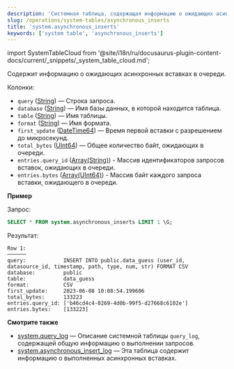 ```yaml
---
description: 'Системная таблица, содержащая информацию о ожидающих асинхронных вставках в очереди.'
slug: /operations/system-tables/asynchronous_inserts
title: 'system.asynchronous_inserts'
keywords: ['system table', 'asynchronous_inserts']
---
```

import SystemTableCloud from '@site/i18n/ru/docusaurus-plugin-content-docs/current/_snippets/_system_table_cloud.md';

<SystemTableCloud/>

Содержит информацию о ожидающих асинхронных вставках в очереди.

Колонки:

- `query` ([String](../../sql-reference/data-types/string.md)) — Строка запроса.
- `database` ([String](../../sql-reference/data-types/string.md)) — Имя базы данных, в которой находится таблица.
- `table` ([String](../../sql-reference/data-types/string.md)) — Имя таблицы.
- `format` ([String](/sql-reference/data-types/string.md)) — Имя формата.
- `first_update` ([DateTime64](../../sql-reference/data-types/datetime64.md)) — Время первой вставки с разрешением до микросекунд.
- `total_bytes` ([UInt64](/sql-reference/data-types/int-uint#integer-ranges)) — Общее количество байт, ожидающих в очереди.
- `entries.query_id` ([Array(String)](../../sql-reference/data-types/array.md)) - Массив идентификаторов запросов вставок, ожидающих в очереди.
- `entries.bytes` ([Array(UInt64)](../../sql-reference/data-types/array.md)) - Массив байт каждого запроса вставки, ожидающего в очереди.

**Пример**

Запрос:

``` sql
SELECT * FROM system.asynchronous_inserts LIMIT 1 \G;
```

Результат:

``` text
Row 1:
──────
query:            INSERT INTO public.data_guess (user_id, datasource_id, timestamp, path, type, num, str) FORMAT CSV
database:         public
table:            data_guess
format:           CSV
first_update:     2023-06-08 10:08:54.199606
total_bytes:      133223
entries.query_id: ['b46cd4c4-0269-4d0b-99f5-d27668c6102e']
entries.bytes:    [133223]
```

**Смотрите также**

- [system.query_log](/operations/system-tables/query_log) — Описание системной таблицы `query_log`, содержащей общую информацию о выполнении запросов.
- [system.asynchronous_insert_log](/operations/system-tables/asynchronous_insert_log) — Эта таблица содержит информацию о выполненных асинхронных вставках.
